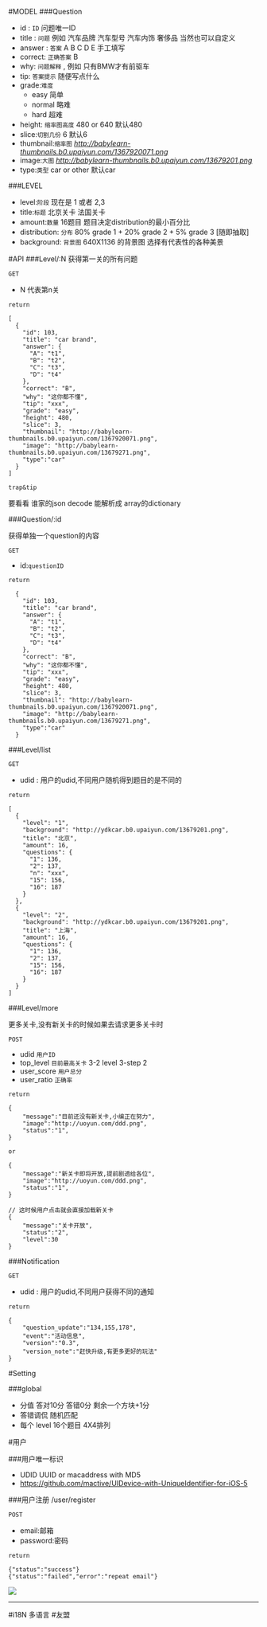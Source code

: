 #MODEL
###Question


* id : `ID` 问题唯一ID
* title : `问题` 例如 汽车品牌 汽车型号 汽车内饰 奢侈品 当然也可以自定义
* answer : `答案` A B C D E 手工填写
* correct: `正确答案` B
* why: `问题解释` , 例如 只有BMW才有前驱车
* tip: `答案提示` 随便写点什么
* grade:`难度` 
	* easy 简单 
	* normal 略难 
	* hard 超难
* height: `缩率图高度` 480 or 640 默认480
* slice:`切割几份` 6 默认6
* thumbnail:`缩率图` *http://babylearn-thumbnails.b0.upaiyun.com/1367920071.png*
* image:`大图` *http://babylearn-thumbnails.b0.upaiyun.com/13679201.png*
* type:`类型` car or other 默认car

###LEVEL

* level:`阶段` 现在是 1 或者 2,3
* title:`标题` 北京关卡 法国关卡
* amount:`数量` 16题目 题目决定distribution的最小百分比
* distribution: `分布` 80% grade 1 +  20% grade 2 + 5% grade 3 [随即抽取]
* background: `背景图` 640X1136 的背景图 选择有代表性的各种美景


#API
###Level/:N
获得第一关的所有问题

`GET`

* N 代表第n关

`return`

    [
      {
        "id": 103,
        "title": "car brand",
        "answer": {
          "A": "t1",
          "B": "t2",
          "C": "t3",
          "D": "t4"
        },
        "correct": "B",
        "why": "这你都不懂",
        "tip": "xxx",
        "grade": "easy",
        "height": 480,
        "slice": 3,
        "thumbnail": "http://babylearn-thumbnails.b0.upaiyun.com/1367920071.png",
        "image": "http://babylearn-thumbnails.b0.upaiyun.com/13679271.png",
        "type":"car"
      }
    ]

`trap&tip`

要看看 谁家的json decode 能解析成 array的dictionary

###Question/:id

获得单独一个question的内容

`GET`

* id:`questionID`

`return`

      {
        "id": 103,
        "title": "car brand",
        "answer": {
          "A": "t1",
          "B": "t2",
          "C": "t3",
          "D": "t4"
        },
        "correct": "B",
        "why": "这你都不懂",
        "tip": "xxx",
        "grade": "easy",
        "height": 480,
        "slice": 3,
        "thumbnail": "http://babylearn-thumbnails.b0.upaiyun.com/1367920071.png",
        "image": "http://babylearn-thumbnails.b0.upaiyun.com/13679271.png",
        "type":"car"
      }
      

###Level/list

`GET`

* udid : 用户的udid,不同用户随机得到题目的是不同的

`return`

    [
      {
        "level": "1",
        "background": "http://ydkcar.b0.upaiyun.com/13679201.png",
        "title": "北京",
        "amount": 16,
        "questions": {
          "1": 136,
          "2": 137,
          "n": "xxx",
          "15": 156,
          "16": 187
        }
      },
      {
        "level": "2",
        "background": "http://ydkcar.b0.upaiyun.com/13679201.png",
        "title": "上海",
        "amount": 16,
        "questions": {
          "1": 136,
          "2": 137,
          "15": 156,
          "16": 187
        }
      }
    ]
    
###Level/more

更多关卡,没有新关卡的时候如果去请求更多关卡时

`POST`

* udid `用户ID`
* top_level `目前最高关卡` 3-2  level 3-step 2 
* user_score `用户总分`
* user_ratio `正确率`

`return`

	{
		"message":"目前还没有新关卡,小编正在努力",
		"image":"http://uoyun.com/ddd.png",
		"status":"1",
	}
	
	or
	
	{
		"message":"新关卡即将开放,提前剧透给各位",
		"image":"http://uoyun.com/ddd.png",
		"status":"1",
	}

	// 这时候用户点击就会直接加载新关卡
	{
		"message":"关卡开放",
		"status":"2",
		"level":30
	}




###Notification

`GET`

* udid : 用户的udid,不同用户获得不同的通知

`return`

	{
		"question_update":"134,155,178",
		"event":"活动信息",
		"version":"0.3",
		"version_note":"赶快升级,有更多更好的玩法"
	}



#Setting

###global

* 分值 答对10分 答错0分 剩余一个方块+1分
* 答错调侃 随机匹配 
* 每个 level 16个题目 4X4排列


#用户

###用户唯一标识
* UDID UUID or macaddress with MD5
* <https://github.com/mactive/UIDevice-with-UniqueIdentifier-for-iOS-5>

###用户注册 /user/register

`POST`

* email:邮箱
* password:密码

`return`

	{"status":"success"}
	{"status":"failed","error":"repeat email"}
	
![](http://chart.7878.com/td/sh600006.gif)

--------

#i18N 多语言
#友盟

